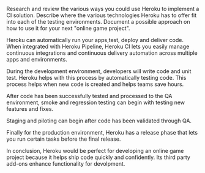 Research and review the various ways you could use Heroku to implement a CI solution. 
Describe where the various technologies Heroku has to offer fit into each of the testing environments. 
Document a possible approach on how to use it for your next "online game project".

Heroku can automatically run your apps,test, deploy and deliver code. When integrated with Heroku 
Pipeline, Heroku CI lets you easily manage continuous integrations and continuous delivery
automation across multiple apps and environments. 

During the development environment, developers will write code and unit test. Heroku helps with this
process by automatically testing code. This process helps when new code is created and helps 
teams save hours. 

After code has been successfully tested and processed to the QA environment, smoke and regression 
testing can begin with testing new features and fixes. 

Staging and piloting can begin after code has been validated through QA. 

Finally for the production environment, Heroku has a release phase that lets you run certain tasks
before the final release. 

In conclusion, Heroku would be perfect for developing an online game project because it helps 
ship code quickly and confidently. Its third party add-ons enhance functionality for devolpment. 

